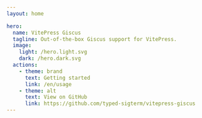 ```yaml
---
layout: home

hero:
  name: VitePress Giscus
  tagline: Out-of-the-box Giscus support for VitePress.
  image:
    light: /hero.light.svg
    dark: /hero.dark.svg
  actions:
    - theme: brand
      text: Getting started
      link: /en/usage
    - theme: alt
      text: View on GitHub
      link: https://github.com/typed-sigterm/vitepress-giscus
---
```


<script lang="ts" setup>
import Comments from '../.vitepress/theme/Comments.vue';
</script>

<Comments class="comments-demo" />
